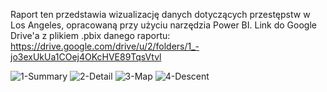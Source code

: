 Raport ten przedstawia wizualizację danych dotyczących przestępstw w Los Angeles, opracowaną przy użyciu narzędzia Power BI.
Link do Google Drive'a z plikiem .pbix danego raportu: https://drive.google.com/drive/u/2/folders/1_-jo3exUkUa1COej4OKcHVE89TqsVtvl


![1-Summary](https://github.com/Furmix/Raporty-Power-Bi/assets/92210941/16be4ba6-feee-4989-a5a2-6b70a2ea121c)
![2-Detail](https://github.com/Furmix/Raporty-Power-Bi/assets/92210941/bc73522b-cddf-466f-b4a4-01c77b42ab2f)
![3-Map](https://github.com/Furmix/Raporty-Power-Bi/assets/92210941/0bf7a578-05f8-48f0-9bfb-894b4f25b088)
![4-Descent](https://github.com/Furmix/Raporty-Power-Bi/assets/92210941/f5f5d66f-f501-435d-b610-03f2bf7a6789)

